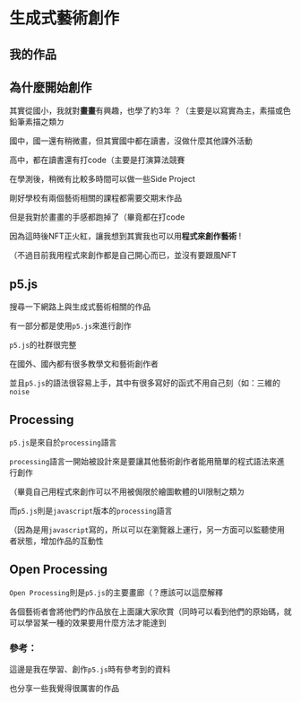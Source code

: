 # 生成式藝術創作

## 我的作品

## 為什麼開始創作
其實從國小，我就對**畫畫**有興趣，也學了約3年 ？（主要是以寫實為主，素描或色鉛筆素描之類ㄉ

國中，國一還有稍微畫，但其實國中都在讀書，沒做什麼其他課外活動

高中，都在讀書還有打code（主要是打演算法競賽

在學測後，稍微有比較多時間可以做一些Side Project

剛好學校有兩個藝術相關的課程都需要交期末作品

但是我對於畫畫的手感都跑掉了（畢竟都在打code 

因為這時後NFT正火紅，讓我想到其實我也可以用**程式來創作藝術** !

（不過目前我用程式來創作都是自己開心而已，並沒有要跟風NFT 
## p5.js
搜尋一下網路上與生成式藝術相關的作品

有一部分都是使用`p5.js`來進行創作

`p5.js`的社群很完整

在國外、國內都有很多教學文和藝術創作者

並且`p5.js`的語法很容易上手，其中有很多寫好的函式不用自己刻（如：三維的`noise`

## Processing
`p5.js`是來自於`processing`語言

`processing`語言一開始被設計來是要讓其他藝術創作者能用簡單的程式語法來進行創作

（畢竟自己用程式來創作可以不用被侷限於繪圖軟體的UI限制之類ㄉ

而`p5.js`則是`javascript`版本的`processing`語言

（因為是用`javascript`寫的，所以可以在瀏覽器上運行，另一方面可以監聽使用者狀態，增加作品的互動性

## Open Processing 
`Open Processing`則是`p5.js`的主要畫廊（？應該可以這麼解釋

各個藝術者會將他們的作品放在上面讓大家欣賞（同時可以看到他們的原始碼，就可以學習某一種的效果要用什麼方法才能達到

### 參考：

這邊是我在學習、創作`p5.js`時有參考到的資料

也分享一些我覺得很厲害的作品